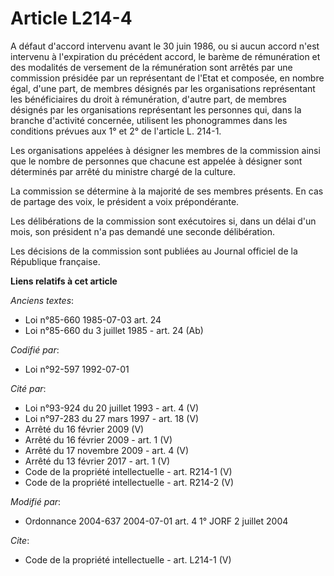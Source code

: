 # Article L214-4

A défaut d'accord intervenu avant le 30 juin 1986, ou si aucun accord n'est intervenu à l'expiration du précédent accord, le
barème de rémunération et des modalités de versement de la rémunération sont arrêtés par une commission présidée par un
représentant de l'Etat et composée, en nombre égal, d'une part, de membres désignés par les organisations représentant les
bénéficiaires du droit à rémunération, d'autre part, de membres désignés par les organisations représentant les personnes
qui, dans la branche d'activité concernée, utilisent les phonogrammes dans les conditions prévues aux 1° et 2° de l'article
L. 214-1. 

Les organisations appelées à désigner les membres de la commission ainsi que le nombre de personnes que chacune est appelée à
désigner sont déterminés par arrêté du ministre chargé de la culture. 

La commission se détermine à la majorité de ses membres présents. En cas de partage des voix, le président a voix
prépondérante. 

Les délibérations de la commission sont exécutoires si, dans un délai d'un mois, son président n'a pas demandé une seconde
délibération. 

Les décisions de la commission sont publiées au Journal officiel de la République française.

**Liens relatifs à cet article**

_Anciens textes_:

  - Loi n°85-660 1985-07-03 art. 24
  - Loi n°85-660 du 3 juillet 1985 - art. 24 (Ab)

_Codifié par_:

  - Loi n°92-597 1992-07-01

_Cité par_:

  - Loi n°93-924 du 20 juillet 1993 - art. 4 (V)
  - Loi n°97-283 du 27 mars 1997 - art. 18 (V)
  - Arrêté du 16 février 2009 (V)
  - Arrêté du 16 février 2009 - art. 1 (V)
  - Arrêté du 17 novembre 2009 - art. 4 (V)
  - Arrêté du 13 février 2017 - art. 1 (V)
  - Code de la propriété intellectuelle - art. R214-1 (V)
  - Code de la propriété intellectuelle - art. R214-2 (V)

_Modifié par_:

  - Ordonnance 2004-637 2004-07-01 art. 4 1° JORF 2 juillet 2004

_Cite_:

  - Code de la propriété intellectuelle - art. L214-1 (V)
